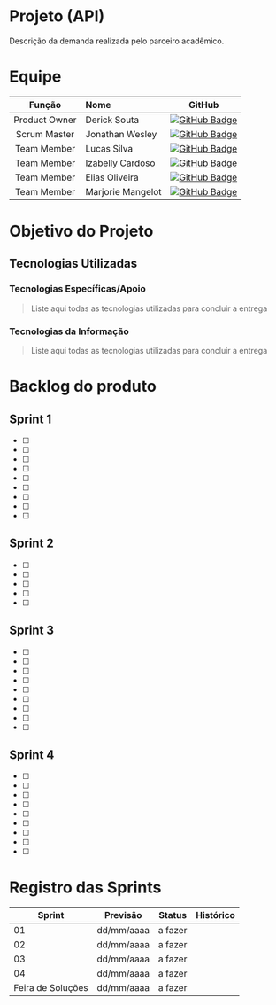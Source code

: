 # Projeto (API) 
Descrição da demanda realizada pelo parceiro acadêmico.

# Equipe
|    Função     | Nome                                  |                                                                                                                                                      GitHub                                                                                                                                                      |
| :-----------: | :------------------------------------ | :-------------------------------------------------------------------------------------------------------------------------------------------------------------------------------------------------------------------------------------------------------------------------------------------------------------------------: |
| Product Owner |   Derick Souta         |     [![GitHub Badge](https://img.shields.io/badge/GitHub-111217?style=flat-square&logo=github&logoColor=white)](https://github.com/DerickSouta)       |
| Scrum Master  | Jonathan Wesley |     [![GitHub Badge](https://img.shields.io/badge/GitHub-111217?style=flat-square&logo=github&logoColor=white)](https://github.com/JonathanWesleyFS)      |
| Team Member   | Lucas Silva              |            [![GitHub Badge](https://img.shields.io/badge/GitHub-111217?style=flat-square&logo=github&logoColor=white)](https://github.com/LucasSilva59)    |
|  Team Member  | Izabelly Cardoso                 |             [![GitHub Badge](https://img.shields.io/badge/GitHub-111217?style=flat-square&logo=github&logoColor=white)](https://github.com/Izacardoso06)    |
|  Team Member  | Elias Oliveira                 |  [![GitHub Badge](https://img.shields.io/badge/GitHub-111217?style=flat-square&logo=github&logoColor=white)](https://github.com/Oliveira835)   |
|  Team Member  | Marjorie Mangelot       |      [![GitHub Badge](https://img.shields.io/badge/GitHub-111217?style=flat-square&logo=github&logoColor=white)](https://github.com/MarjorieMangelot)              |

# Objetivo do Projeto


## Tecnologias Utilizadas

 ### Tecnologias Específicas/Apoio
 > Liste aqui todas as tecnologias utilizadas para concluir a entrega
  
 ### Tecnologias da Informação
 > Liste aqui todas as tecnologias utilizadas para concluir a entrega

# Backlog do produto

## Sprint 1
- [ ] 
- [ ] 
- [ ] 
- [ ] 
- [ ] 
- [ ] 
- [ ] 
- [ ] 
- [ ] 

## Sprint 2
- [ ] 
- [ ] 
- [ ] 
- [ ] 
- [ ] 
      
## Sprint 3
- [ ] 
- [ ] 
- [ ] 
- [ ] 
- [ ] 
- [ ] 
- [ ] 
- [ ] 
- [ ] 
      
## Sprint 4
- [ ] 
- [ ] 
- [ ] 
- [ ] 
- [ ] 
- [ ] 
- [ ] 
- [ ] 
- [ ] 

# Registro das Sprints

Sprint | Previsão | Status| Histórico|
|------|--------|------|--------|
|01 | dd/mm/aaaa | a fazer|  | 
|02|  dd/mm/aaaa| a fazer| | 
|03| dd/mm/aaaa | a fazer| | 
|04| dd/mm/aaaa |a fazer |  | 
|Feira de Soluções|dd/mm/aaaa |a fazer | | 

